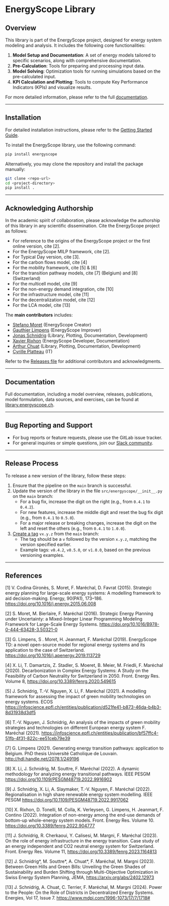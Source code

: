# EnergyScope Library

## Overview

This library is part of the EnergyScope project, designed for energy system modeling and analysis. It includes the following core functionalities:

1.  **Model Setup and Documentation**: A set of energy models tailored to specific scenarios, along with comprehensive documentation.
2.  **Pre-Calculation**: Tools for preparing and processing input data.
3.  **Model Solving**: Optimization tools for running simulations based on the pre-calculated input.
4.  **KPI Calculation and Plotting**: Tools to compute Key Performance Indicators (KPIs) and visualize results.

For more detailed information, please refer to the full [documentation](https://library.energyscope.ch).

------------------------------------------------------------------------

## Installation

For detailed installation instructions, please refer to the [Getting Started Guide](https://library.energyscope.ch).

To install the EnergyScope library, use the following command:

``` bash
pip install energyscope
```

Alternatively, you may clone the repository and install the package manually:

``` bash
git clone <repo-url>
cd <project-directory>
pip install .
```

------------------------------------------------------------------------

## Acknowledging Authorship

In the academic spirit of collaboration, please acknowledge the authorship of this library in any scientific dissemination. Cite the EnergyScope project as follows:

-   For reference to the origins of the EnergyScope project or the first online version, cite \[2\].
-   For the EnergyScope MILP framework, cite \[2\].
-   For Typical Day version, cite \[3\].
-   For the carbon flows model, cite \[4\]
-   For the mobility framework, cite \[5\] & \[6\]
-   For the transition pathway models, cite \[7\] (Belgium) and \[8\] (Switzerland)
-   For the multicell model, cite \[9\]
-   For the non-energy demand integration, cite \[10\]
-   For the infrastructure model, cite \[11\]
-   For the decentralization model, cite \[12\]
-   For the LCA model, cite \[13\]

The **main contributors** includes:

-   [Stefano Moret](mailto:morets@ethz.ch) (EnergyScope Creator)
-   [Gauthier Limpens](mailto:gauthier.limpens@uclouvain.be) (EnergyScope Improver)
-   [Jonas Schnidrig](mailto:jonas.schnidrig@hevs.ch) (Library, Plotting, Documentation, Development)
-   [Xavier Rixhon](mailto:xavier.rixhon@uclouvain.be) (EnergyScope Developer, Documentation)
-   [Arthur Chuat](mailto:arthur.chuat@epfl.ch) (Library, Plotting, Documentation, Development)
-   [Cyrille Platteau](mailto:cyrille.platteau@epfl.ch) (IT)

Refer to the [Releases file](./Releases.rst) for additional contributors and acknowledgments.

------------------------------------------------------------------------

## Documentation

Full documentation, including a model overview, releases, publications, model formulation, data sources, and exercises, can be found at [library.energyscope.ch](https://library.energyscope.ch).

------------------------------------------------------------------------

## Bug Reporting and Support

-   For bug reports or feature requests, please use the GitLab issue tracker.
-   For general inquiries or simple questions, join our [Slack community](https://join.slack.com/t/energyscopecommunity/shared_invite/zt-2qvzddo04-FaSMPFpiE88xbXEgpnSmdA).

------------------------------------------------------------------------

## Release Process

To release a new version of the library, follow these steps:

1.  Ensure that the pipeline on the `main` branch is successful.
2.  Update the version of the library in the file `src/energyscope/__init__.py` on the `main` branch:
    -   For a bug fix, increase the digit on the right (e.g., from `0.4.1` to `0.4.2`).
    -   For new features, increase the middle digit and reset the bug fix digit (e.g., from `0.4.1` to `0.5.0`).
    -   For a major release or breaking changes, increase the digit on the left and reset the others (e.g., from `0.4.1` to `1.0.0`).
3.  [Create a tag](https://www.gitlab.com/energyscope/energyscope/-/tags) `vx.y.z` from the `main` branch:
    -   The tag should be a `v` followed by the version `x.y.z`, matching the version specified earlier.
    -   Example tags: `v0.4.2`, `v0.5.0`, or `v1.0.0`, based on the previous versioning examples.

------------------------------------------------------------------------

## References

\[1\] V. Codina Gironès, S. Moret, F. Maréchal, D. Favrat
(2015). Strategic energy planning for large-scale energy systems: A
modelling framework to aid decision-making. Energy, 90(PA1), 173–186. <https://doi.org/10.1016/j.energy.2015.06.008>

\[2\] S. Moret, M. Bierlaire, F. Maréchal (2016). Strategic
Energy Planning under Uncertainty: a Mixed-Integer Linear Programming
Modeling Framework for Large-Scale Energy Systems. <https://doi.org/10.1016/B978-0-444-63428-3.50321-0>

\[3\] G. Limpens, S . Moret, H. Jeanmart, F. Maréchal (2019). EnergyScope TD:
a novel open-source model for regional energy systems and its
application to the case of Switzerland. <https://doi.org/10.1016/j.apenergy.2019.113729>

\[4\] X. Li, T. Damartzis, Z. Stadler, S. Moeret, B. Meier, M. Friedli, F. Maréchal (2020). Decarbonization in Complex Energy Systems: A Study on the Feasibility of Carbon Neutrality for Switzerland in 2050. Front. Energy Res. Volume 8, <https://doi.org/10.3389/fenrg.2020.549615>

\[5\] J. Schnidrig, T.-V. Nguyen, X. Li, F. Maréchal (2021). A modelling framework for assessing the impact of green mobility technologies on energy systems. ECOS <https://infoscience.epfl.ch/entities/publication/d521fe41-b873-46da-b4b3-8d31938d3df5>

\[6\] T.-V. Nguyen, J. Schnidrig, An analysis of the impacts of green mobility strategies and technologies on different European energy system F. Maréchal (2021). https://infoscience.epfl.ch/entities/publication/bf57ffc4-51fb-4f31-822c-ee51ceb79e39

\[7\] G. Limpens (2021). Generating energy transition
pathways: application to Belgium. PhD thesis Université Catholique de
Louvain. <http://hdl.handle.net/2078.1/249196>

\[8\] X. Li, J. Schnidrig, M. Souttre, F. Maréchal (2022). A dynamic methodology for analyzing energy transitional pathways. IEEE PESGM <https://doi.org/10.1109/PESGM48719.2022.9916902>

\[9\] J. Schnidrig, X. Li, A. Slaymaker, T.-V. Nguyen, F. Maréchal (2022). Regionalisation in high share renewable energy system modelling. IEEE PESGM <https://doi.org/10.1109/PESGM48719.2022.9917062>

\[10\] X. Rixhon, D. Tonelli, M. Colla, K. Verleysen, G. Limpens, H. Jeanmart, F. Contino (2022). Integration of non-energy among the end-use demands of bottom-up whole-energy system models. Front. Energy Res. Volume 10. <https://doi.org/10.3389/fenrg.2022.904777>

\[11\] J. Schnidrig, R. Cherkaoui, Y. Calisesi, M. Margni, F. Maréchal (2023). On the role of energy infrastructure in the energy transition. Case study of an energy independent and CO2 neutral energy system for Switzerland. Front. Energy Res. Volume 11, <https://doi.org/10.3389/fenrg.2023.1164813>

\[12\]  J. Schnidrig*, M. Souttre*, A. Chuat*, F. Maréchal, M. Margni (2023). Between Green Hills and Green Bills: Unveiling the Green Shades of Sustainability and Burden Shifting through Multi-Objective Optimization in Swiss Energy System Planning, JEMA, <https://arxiv.org/abs/2402.12973>

\[13\] J. Schnidrig, A. Chuat, C. Terrier, F. Maréchal, M. Margni (2024). Power to the People: On the Role of Districts in Decentralized Energy Systems. Energies, Vol 17, Issue 7. <https://www.mdpi.com/1996-1073/17/7/1718#>
